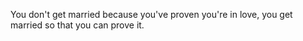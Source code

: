 You don't get married because you've proven you're in love, you get married so that you can prove it.
